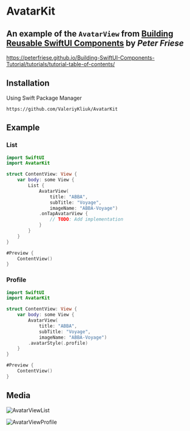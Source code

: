 # AvatarKit

## An example of the `AvatarView` from [Building Reusable SwiftUI Components](https://www.youtube.com/watch?v=YjSxPxT5V40) by _Peter Friese_
https://peterfriese.github.io/Building-SwiftUI-Components-Tutorial/tutorials/tutorial-table-of-contents/

## Installation

Using Swift Package Manager

```
https://github.com/ValeriyKliuk/AvatarKit
```

## Example

### List

```swift
import SwiftUI
import AvatarKit

struct ContentView: View {
    var body: some View {
        List {
            AvatarView(
                title: "ABBA",
                subTitle: "Voyage",
                imageName: "ABBA-Voyage")
            .onTapAvatarView {
                // TODO: Add implementation
            }
        }
    }
}

#Preview {
    ContentView()
}
```

### Profile

```swift
import SwiftUI
import AvatarKit

struct ContentView: View {
    var body: some View {
        AvatarView(
            title: "ABBA",
            subTitle: "Voyage",
            imageName: "ABBA-Voyage")
        .avatarStyle(.profile)
    }
}

#Preview {
    ContentView()
}
```

## Media

![AvatarViewList](https://github.com/ValeriyKliuk/AvatarKit/assets/750868/68209b19-8079-4d85-9efe-37167c6833f1)

![AvatarViewProfile](https://github.com/ValeriyKliuk/AvatarKit/assets/750868/755a4437-4107-4657-9504-7e6999415e87)
